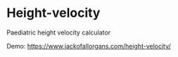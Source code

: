 # Height-velocity

Paediatric height velocity calculator

Demo: https://www.jackofallorgans.com/height-velocity/
